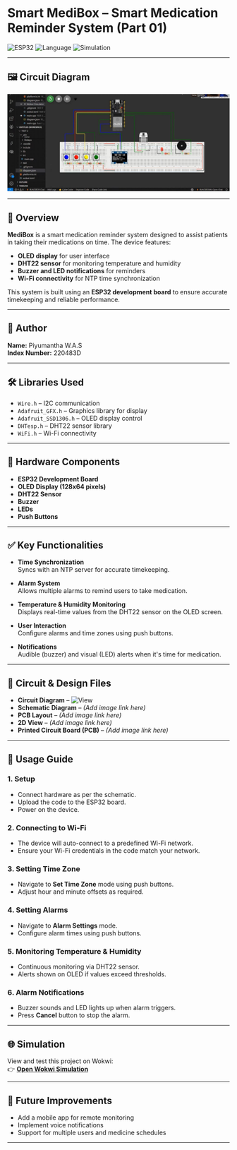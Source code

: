 # Smart MediBox – Smart Medication Reminder System (Part 01)

![ESP32](https://img.shields.io/badge/Platform-ESP32-blue)
![Language](https://img.shields.io/badge/Language-Arduino-green)
![Simulation](https://img.shields.io/badge/Simulation-Wokwi-orange)


---

## 🖼 Circuit Diagram
![Circuit Diagram](circuit-diagram.jpg)

---

## 📌 Overview
**MediBox** is a smart medication reminder system designed to assist patients in taking their medications on time. The device features:

* **OLED display** for user interface  
* **DHT22 sensor** for monitoring temperature and humidity  
* **Buzzer and LED notifications** for reminders  
* **Wi-Fi connectivity** for NTP time synchronization  

This system is built using an **ESP32 development board** to ensure accurate timekeeping and reliable performance.

---

## 👤 Author
**Name:** Piyumantha W.A.S  
**Index Number:** 220483D  

---

## 🛠️ Libraries Used
* `Wire.h` – I2C communication  
* `Adafruit_GFX.h` – Graphics library for display  
* `Adafruit_SSD1306.h` – OLED display control  
* `DHTesp.h` – DHT22 sensor library  
* `WiFi.h` – Wi-Fi connectivity  

---

## 🔧 Hardware Components
* **ESP32 Development Board**  
* **OLED Display (128x64 pixels)**  
* **DHT22 Sensor**  
* **Buzzer**  
* **LEDs**  
* **Push Buttons**  

---

## ✅ Key Functionalities
* **Time Synchronization**  
  Syncs with an NTP server for accurate timekeeping.  

* **Alarm System**  
  Allows multiple alarms to remind users to take medication.  

* **Temperature & Humidity Monitoring**  
  Displays real-time values from the DHT22 sensor on the OLED screen.  

* **User Interaction**  
  Configure alarms and time zones using push buttons.  

* **Notifications**  
  Audible (buzzer) and visual (LED) alerts when it's time for medication.  

---

## 📐 Circuit & Design Files
* **Circuit Diagram** – ![View](images/circuit-diagram.png)  
* **Schematic Diagram** – *(Add image link here)*  
* **PCB Layout** – *(Add image link here)*  
* **2D View** – *(Add image link here)*  
* **Printed Circuit Board (PCB)** – *(Add image link here)*  

---

## 🚀 Usage Guide
### 1. Setup
* Connect hardware as per the schematic.  
* Upload the code to the ESP32 board.  
* Power on the device.  

### 2. Connecting to Wi-Fi
* The device will auto-connect to a predefined Wi-Fi network.  
* Ensure your Wi-Fi credentials in the code match your network.  

### 3. Setting Time Zone
* Navigate to **Set Time Zone** mode using push buttons.  
* Adjust hour and minute offsets as required.  

### 4. Setting Alarms
* Navigate to **Alarm Settings** mode.  
* Configure alarm times using push buttons.  

### 5. Monitoring Temperature & Humidity
* Continuous monitoring via DHT22 sensor.  
* Alerts shown on OLED if values exceed thresholds.  

### 6. Alarm Notifications
* Buzzer sounds and LED lights up when alarm triggers.  
* Press **Cancel** button to stop the alarm.  

---

## 🌐 Simulation
View and test this project on Wokwi:  
👉 [**Open Wokwi Simulation**](https://wokwi.com/projects/426754863944303617)

---

## 🔮 Future Improvements
* Add a mobile app for remote monitoring  
* Implement voice notifications  
* Support for multiple users and medicine schedules  

---

